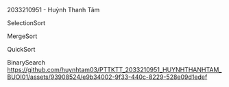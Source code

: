 2033210951 - Huỳnh Thanh Tâm


SelectionSort


MergeSort



QuickSort


BinarySearch
https://github.com/huynhtam03/PTTKTT_2033210951_HUYNHTHANHTAM_BUOI01/assets/93908524/e9b34002-9f33-440c-8229-528e09d1edef
